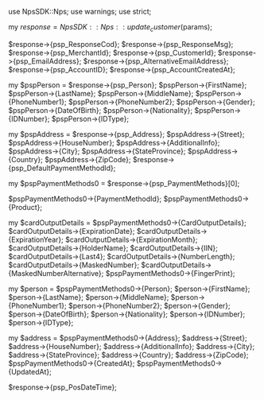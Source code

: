 use NpsSDK::Nps;
use warnings;
use strict;

my $response = NpsSDK::Nps::update_customer($params);

$response->{psp_ResponseCod};
$response->{psp_ResponseMsg};
$response->{psp_MerchantId};
$response->{psp_CustomerId};
$response->{psp_EmailAddress};
$response->{psp_AlternativeEmailAddress};
$response->{psp_AccountID};
$response->{psp_AccountCreatedAt};

my $pspPerson = $response->{psp_Person};
$pspPerson->{FirstName};
$pspPerson->{LastName};
$pspPerson->{MiddleName};
$pspPerson->{PhoneNumber1};
$pspPerson->{PhoneNumber2};
$pspPerson->{Gender};
$pspPerson->{DateOfBirth};
$pspPerson->{Nationality};
$pspPerson->{IDNumber};
$pspPerson->{IDType};

my $pspAddress = $response->{psp_Address};
$pspAddress->{Street};
$pspAddress->{HouseNumber};
$pspAddress->{AdditionalInfo};
$pspAddress->{City};
$pspAddress->{StateProvince};
$pspAddress->{Country};
$pspAddress->{ZipCode};
$response->{psp_DefaultPaymentMethodId};

my $pspPaymentMethods0 = $response->{psp_PaymentMethods}[0];

$pspPaymentMethods0->{PaymentMethodId};
$pspPaymentMethods0->{Product};

my $cardOutputDetails = $pspPaymentMethods0->{CardOutputDetails};
$cardOutputDetails->{ExpirationDate};
$cardOutputDetails->{ExpirationYear};
$cardOutputDetails->{ExpirationMonth};
$cardOutputDetails->{HolderName};
$cardOutputDetails->{IIN};
$cardOutputDetails->{Last4};
$cardOutputDetails->{NumberLength};
$cardOutputDetails->{MaskedNumber};
$cardOutputDetails->{MaskedNumberAlternative};
$pspPaymentMethods0->{FingerPrint};

my $person = $pspPaymentMethods0->{Person};
$person->{FirstName};
$person->{LastName};
$person->{MiddleName};
$person->{PhoneNumber1};
$person->{PhoneNumber2};
$person->{Gender};
$person->{DateOfBirth};
$person->{Nationality};
$person->{IDNumber};
$person->{IDType};

my $address = $pspPaymentMethods0->{Address};
$address->{Street};
$address->{HouseNumber};
$address->{AdditionalInfo};
$address->{City};
$address->{StateProvince};
$address->{Country};
$address->{ZipCode};
$pspPaymentMethods0->{CreatedAt};
$pspPaymentMethods0->{UpdatedAt};

$response->{psp_PosDateTime};
